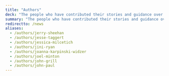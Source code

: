 ```yaml
---
title: "Authors"
deck: "The people who have contributed their stories and guidance over the years."
summary: "The people who have contributed their stories and guidance over the years."
redirectto: /news
aliases: 
  - /authors/jerry-sheehan
  - /authors/jesse-taggert
  - /authors/jessica-milcetich
  - /authors/jini-ryan
  - /authors/joanna-karpinski-widzer
  - /authors/joel-minton
  - /authors/john-grill
  - /authors/john-paul
---
```

